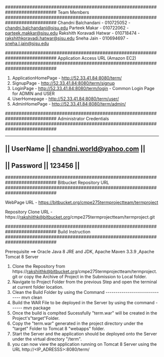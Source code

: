###########################################################################
                           Team Members
###########################################################################
Chandni Balchandani - 010725052 - chandni.balchandani@sjsu.edu
Parteek Makar - 010722062 - parteek.makkar@sjsu.edu
Rakshith Koravadi Hatwar - 010718474 - rakshithkoravadi.hatwar@sjsu.edu
Sneha Jain - 010694697 - sneha.l.jain@sjsu.edu

###########################################################################
                   Application Access URL (Amazon EC2)
###########################################################################
1) ApplicationHomePage - http://52.33.41.84:8080/term/
2) SignupPage - http://52.33.41.84:8080/term/signup
3) LoginPage - http://52.33.41.84:8080/term/login - Common Login Page for ADMIN and USER
4) UserHomepage - http://52.33.41.84:8080/term/user/
5) AdminHomePage - http://52.33.41.84:8080/term/admin/

###########################################################################
                       Administrator Credentials
###########################################################################

----------------------------------------------------
||  UserName  ||       chandni.world@yahoo.com    ||
----------------------------------------------------
||  Password  ||               123456             ||
----------------------------------------------------

###########################################################################
                        Bitbucket Repository URL
###########################################################################

WebPage URL          -   https://bitbucket.org/cmpe275termprojectteam/termproject

Repository Clone URL -   https://rakshiithk@bitbucket.org/cmpe275termprojectteam/termproject.git

###########################################################################
                        Build Instruction
###########################################################################

Prerequisite ==> Oracle Java 8 JRE and JDK, Apache Maven 3.3.9 ,Apache Tomcat 8 Server

1) Clone the Repository from https://rakshiithk@bitbucket.org/cmpe275termprojectteam/termproject.git or copy the Archive of Project in the Submission to Local folder.
2) Navigate to Project Folder from the previous Step and open the terminal at current folder location.
3) Clean the Build Folder by using the Command ------------------------------- mvn clean
4) Build the WAR File to be deployed in the Server by using the command ------ mvn package
5) Once the build is complted Sucessfully "term.war" will be created in the Project's"target"Folder. 
6) Copy the "term.war" generated in the project directory under the "target" Folder to Tomcat 8 "webapps" folder.
7) Start the Server and the application should be deployed onto the Server under the virtual directory "/term".
8) you can now view the application running on Tomcat 8 Server using the URL http://<IP_ADRESSS>:8080/term/